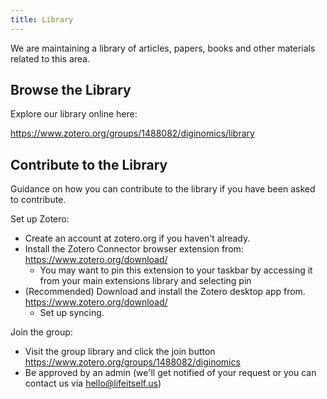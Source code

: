 ```yaml
---
title: Library
---
```


We are maintaining a library of articles, papers, books and other materials related to this area.

## Browse the Library

Explore our library online here:

https://www.zotero.org/groups/1488082/diginomics/library

## Contribute to the Library

Guidance on how you can contribute to the library if you have been asked to contribute.

Set up Zotero:

* Create an account at zotero.org if you haven't already.
* Install the Zotero Connector browser extension from: https://www.zotero.org/download/
  * You may want to pin this extension to your taskbar by accessing it from your main extensions library and selecting pin
* (Recommended) Download and install the Zotero desktop app from. https://www.zotero.org/download/
  * Set up syncing.

Join the group:

* Visit the group library and click the join button https://www.zotero.org/groups/1488082/diginomics
* Be approved by an admin (we'll get notified of your request or you can contact us via hello@lifeitself.us)